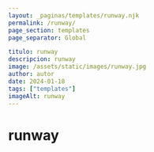 ```yaml
---
layout: _paginas/templates/runway.njk
permalink: /runway/
page_section: templates
page_separator: Global

titulo: runway
descripcion: runway
image: /assets/static/images/runway.jpg
author: autor
date: 2024-01-18 
tags: ["templates"]
imageAlt: runway
---
```

# runway
